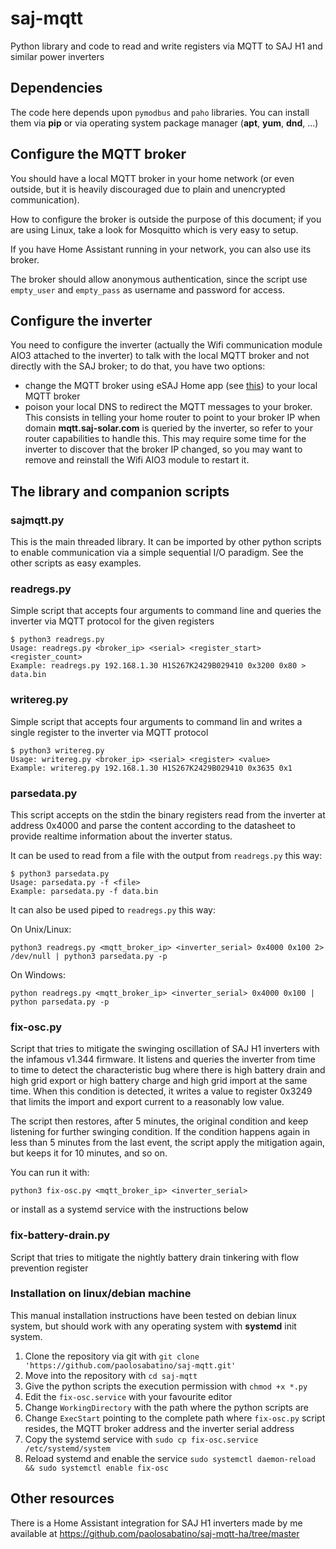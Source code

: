 # saj-mqtt
Python library and code to read and write registers via MQTT to SAJ H1 and similar power inverters

## Dependencies

The code here depends upon `pymodbus` and `paho` libraries.
You can install them via **pip** or via operating system package manager (**apt**, **yum**, **dnd**, ...)

## Configure the MQTT broker

You should have a local MQTT broker in your home network (or even outside, but it is heavily discouraged due to
plain and unencrypted communication). 

How to configure the broker is outside the purpose of this document; if you are
using Linux, take a look for Mosquitto which is very easy to setup.

If you have Home Assistant running in your network, you can also use its broker.

The broker should allow anonymous authentication, since the script use `empty_user` and `empty_pass`
as username and password for access.

## Configure the inverter
You need to configure the inverter (actually the Wifi communication module AIO3 attached to the inverter) to talk with the local MQTT broker and not directly with the SAJ broker; to do that, you have two options:

- change the MQTT broker using eSAJ Home app (see [this](https://play.google.com/store/apps/details?id=com.saj.esolarhome)) to your local MQTT broker
- poison your local DNS to redirect the MQTT messages to your broker. This consists in telling your home router to point to your broker IP when domain **mqtt.saj-solar.com** is queried by the inverter, so refer to your router capabilities to handle this. This may require some time for the inverter to discover that the broker IP changed, so you may want to remove and reinstall the Wifi AIO3 module to restart it.

## The library and companion scripts

### sajmqtt.py

This is the main threaded library. It can be imported by other python scripts to enable communication via a
simple sequential I/O paradigm. See the other scripts as easy examples.

### readregs.py

Simple script that accepts four arguments to command line and queries the inverter via MQTT protocol for the 
given registers

```commandline
$ python3 readregs.py
Usage: readregs.py <broker_ip> <serial> <register_start> <register_count>
Example: readregs.py 192.168.1.30 H1S267K2429B029410 0x3200 0x80 > data.bin
```

### writereg.py

Simple script that accepts four arguments to command lin and writes a single register to the inverter via
MQTT protocol

```commandline
$ python3 writereg.py 
Usage: writereg.py <broker_ip> <serial> <register> <value>
Example: writereg.py 192.168.1.30 H1S267K2429B029410 0x3635 0x1
```

### parsedata.py

This script accepts on the stdin the binary registers read from the inverter at address 0x4000 and parse 
the content according to the datasheet to provide realtime information about the inverter status.

It can be used to read from a file with the output from `readregs.py` this way:

```commandline
$ python3 parsedata.py
Usage: parsedata.py -f <file>
Example: parsedata.py -f data.bin
```

It can also be used piped to `readregs.py` this way:

On Unix/Linux:

```commandline
python3 readregs.py <mqtt_broker_ip> <inverter_serial> 0x4000 0x100 2> /dev/null | python3 parsedata.py -p
```

On Windows:

```commandline
python readregs.py <mqtt_broker_ip> <inverter_serial> 0x4000 0x100 | python parsedata.py -p
```

### fix-osc.py

Script that tries to mitigate the swinging oscillation of SAJ H1 inverters with the infamous v1.344 firmware.
It listens and queries the inverter from time to time to detect the characteristic bug where there is high battery
drain and high grid export or high battery charge and high grid import at the same time.
When this condition is detected, it writes a value to register 0x3249 that limits the import and
export current to a reasonably low value.

The script then restores, after 5 minutes, the original condition and keep listening for
further swinging condition. If the condition happens again in less than 5 minutes from the last
event, the script apply the mitigation again, but keeps it for 10 minutes, and so on.

You can run it with:

```commandline
python3 fix-osc.py <mqtt_broker_ip> <inverter_serial>
```

or install as a systemd service with the instructions below

### fix-battery-drain.py

Script that tries to mitigate the nightly battery drain tinkering with flow prevention register

### Installation on linux/debian machine

This manual installation instructions have been tested on debian linux system, but
should work with any operating system with **systemd** init system.

1. Clone the repository via git with `git clone 'https://github.com/paolosabatino/saj-mqtt.git'`
2. Move into the repository with `cd saj-mqtt`
3. Give the python scripts the execution permission with `chmod +x *.py`
4. Edit the `fix-osc.service` with your favourite editor
5. Change `WorkingDirectory` with the path where the python scripts are
6. Change `ExecStart` pointing to the complete path where `fix-osc.py` script resides, the MQTT broker address and the inverter serial address
7. Copy the systemd service with `sudo cp fix-osc.service /etc/systemd/system`
8. Reload systemd and enable the service `sudo systemctl daemon-reload && sudo systemctl enable fix-osc`

## Other resources

There is a Home Assistant integration for SAJ H1 inverters made by me available at https://github.com/paolosabatino/saj-mqtt-ha/tree/master

